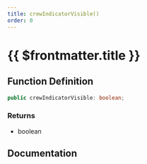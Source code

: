 ```yaml
---
title: crewIndicatorVisible()
order: 0
---
```


# {{ $frontmatter.title }}

## Function Definition

```ts
public crewIndicatorVisible: boolean;
```

### Returns

* boolean

## Documentation

<!--@include: ./parts/crewIndicatorVisible.md-->
